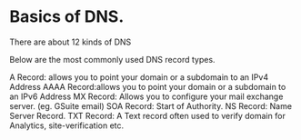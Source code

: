 # Basics of DNS. 

There are about 12 kinds of DNS

Below are the most commonly used DNS record types. 

A Record: allows you to point your domain or a subdomain to an IPv4 Address
AAAA Record:allows you to point your domain or a subdomain to an IPv6 Address
MX Record: Allows you to configure your mail exchange server. (eg. GSuite email)
SOA Record: Start of Authority.
NS Record: Name Server Record. 
TXT Record: A Text record often used to verify domain for Analytics, site-verification etc. 
